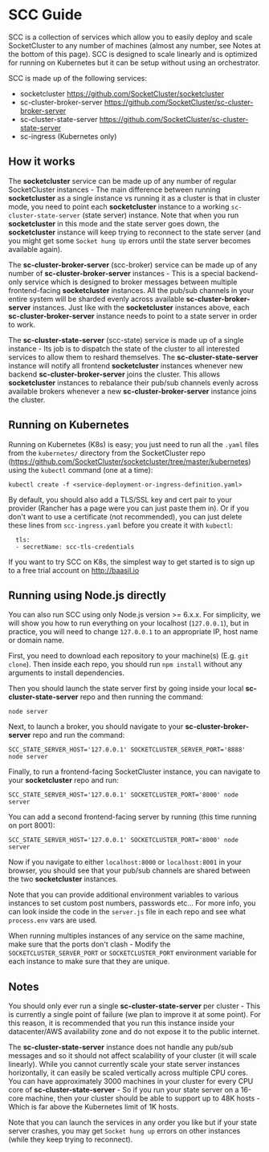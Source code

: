 # SCC Guide

SCC is a collection of services which allow you to easily deploy and scale SocketCluster to any number of machines (almost any number, see Notes at the bottom of this page).
SCC is designed to scale linearly and is optimized for running on Kubernetes but it can be setup without using an orchestrator.

SCC is made up of the following services:

- socketcluster https://github.com/SocketCluster/socketcluster
- sc-cluster-broker-server https://github.com/SocketCluster/sc-cluster-broker-server
- sc-cluster-state-server https://github.com/SocketCluster/sc-cluster-state-server
- sc-ingress (Kubernetes only)

## How it works

The **socketcluster** service can be made up of any number of regular SocketCluster instances - The main difference between running **socketcluster** as a single instance vs running it as a cluster is
that in cluster mode, you need to point each **socketcluster** instance to a working `sc-cluster-state-server` (state server) instance. Note that when you run **socketcluster** in this mode and the state server goes down, the **socketcluster** instance will keep trying to reconnect to the state server (and you might get some `Socket hung Up` errors until the state server becomes available again).

The **sc-cluster-broker-server** (scc-broker) service can be made up of any number of **sc-cluster-broker-server** instances - This is a special backend-only service which is designed to broker
messages between multiple frontend-facing **socketcluster** instances. All the pub/sub channels in your entire system will be sharded evenly across available **sc-cluster-broker-server** instances.
Just like with the **socketcluster** instances above, each **sc-cluster-broker-server** instance needs to point to a state server in order to work.

The **sc-cluster-state-server** (scc-state) service is made up of a single instance - Its job is to dispatch the state of the cluster to all interested services to allow them to reshard themselves. The **sc-cluster-state-server** instance will notify all frontend **socketcluster** instances whenever new backend **sc-cluster-broker-server** joins the cluster. This allows **socketcluster** instances to rebalance their pub/sub channels evenly across available brokers whenever a new **sc-cluster-broker-server** instance joins the cluster.


## Running on Kubernetes

Running on Kubernetes (K8s) is easy; you just need to run all the `.yaml` files from the `kubernetes/` directory from the SocketCluster repo (https://github.com/SocketCluster/socketcluster/tree/master/kubernetes) using the `kubectl` command (one at a time):

```
kubectl create -f <service-deployment-or-ingress-definition.yaml>
```

By default, you should also add a TLS/SSL key and cert pair to your provider (Rancher has a page were you can just paste them in).
Or if you don't want to use a certificate (not recommended), you can just delete these lines from `scc-ingress.yaml` before you create it with `kubectl`:

```
  tls:
  - secretName: scc-tls-credentials
```

If you want to try SCC on K8s, the simplest way to get started is to sign up to a free trial account on http://baasil.io


## Running using Node.js directly

You can also run SCC using only Node.js version >= 6.x.x.
For simplicity, we will show you how to run everything on your localhost (`127.0.0.1`), but in practice, you will need to change `127.0.0.1` to an appropriate IP, host name or domain name.

First, you need to download each repository to your machine(s) (E.g. `git clone`).
Then inside each repo, you should run `npm install` without any arguments to install dependencies.

Then you should launch the state server first by going inside your local **sc-cluster-state-server** repo and then running the command:

```
node server
```

Next, to launch a broker, you should navigate to your **sc-cluster-broker-server** repo and run the command:

```
SCC_STATE_SERVER_HOST='127.0.0.1' SOCKETCLUSTER_SERVER_PORT='8888' node server
```

Finally, to run a frontend-facing SocketCluster instance, you can navigate to your **socketcluster** repo and run:

```
SCC_STATE_SERVER_HOST='127.0.0.1' SOCKETCLUSTER_PORT='8000' node server
```

You can add a second frontend-facing server by running (this time running on port 8001):

```
SCC_STATE_SERVER_HOST='127.0.0.1' SOCKETCLUSTER_PORT='8000' node server
```
Now if you navigate to either `localhost:8000` or `localhost:8001` in your browser, you should see that your pub/sub channels are shared between the two **socketcluster** instances.

Note that you can provide additional environment variables to various instances to set custom post numbers, passwords etc...
For more info, you can look inside the code in the `server.js` file in each repo and see what `process.env` vars are used.

When running multiples instances of any service on the same machine, make sure that the ports don't clash  - Modify the `SOCKETCLUSTER_SERVER_PORT` or `SOCKETCLUSTER_PORT` environment variable for each instance to make sure that they are unique.

## Notes

You should only ever run a single **sc-cluster-state-server** per cluster - This is currently a single point of failure (we plan to improve it at some point).
For this reason, it is recommended that you run this instance inside your datacenter/AWS availability zone and do not expose it to the public internet.

The **sc-cluster-state-server** instance does not handle any pub/sub messages and so it should not affect scalability of your cluster (it will scale linearly).
While you cannot currently scale your state server instances horizontally, it can easily be scaled vertically across multiple CPU cores.
You can have approximately 3000 machines in your cluster for every CPU core of **sc-cluster-state-server** - So if you run your state server on a 16-core machine, then your cluster should be able to support up to 48K hosts - Which is far above the Kubernetes limit of 1K hosts.

Note that you can launch the services in any order you like but if your state server crashes, you may get `Socket hung up` errors on other instances (while they keep trying to reconnect).
